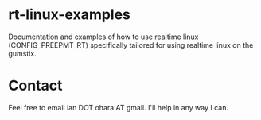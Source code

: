 rt-linux-examples
=================

Documentation and examples of how to use realtime linux (CONFIG_PREEPMT_RT) specifically tailored for using realtime linux on the gumstix.

Contact
=======
Feel free to email ian DOT ohara AT gmail.  I'll help in any way I can.
